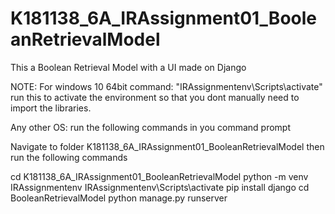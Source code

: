 # K181138_6A_IRAssignment01_BooleanRetrievalModel
This a Boolean Retrieval Model with a UI made on Django

NOTE: 
For windows 10 64bit
command: "IRAssignmentenv\Scripts\activate"
run this to activate the environment so that you dont manually need to import the libraries.

Any other OS:
run the following commands in you command prompt

Navigate to folder K181138_6A_IRAssignment01_BooleanRetrievalModel
then run the following commands

cd K181138_6A_IRAssignment01_BooleanRetrievalModel
python -m venv IRAssignmentenv
IRAssignmentenv\Scripts\activate
pip install django
cd BooleanRetrievalModel
python manage.py runserver
